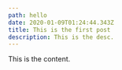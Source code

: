 ```yaml
---
path: hello
date: 2020-01-09T01:24:44.343Z
title: This is the first post
description: This is the desc.
---
```

This is the content.
